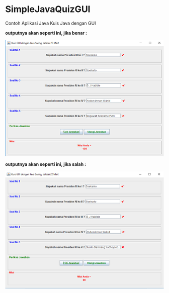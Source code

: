 # SimpleJavaQuizGUI
Contoh Aplikasi Java Kuis Java dengan GUI

**outputnya akan seperti ini, jika benar :**

![](betul.png)

**outputnya akan seperti ini, jika salah :**

![](salah.png)
